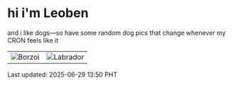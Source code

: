 # hi i'm Leoben

and i like dogs—so have some random dog pics that change whenever my CRON feels like it

|  |  |
|--------|----------|
| ![Borzoi](https://random-dog-vercel.vercel.app/api/random-borzoi?v=1751176235) | ![Labrador](https://random-dog-vercel.vercel.app/api/random-labrador?v=1751176235) |

Last updated: 2025-06-29 13:50 PHT
